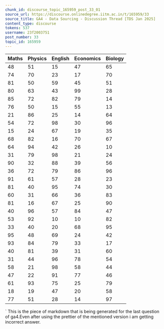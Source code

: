 ```yaml
---
chunk_id: discourse_topic_165959_post_33_01
source_url: https://discourse.onlinedegree.iitm.ac.in/t/165959/33
source_title: GA4 - Data Sourcing - Discussion Thread [TDS Jan 2025]
content_type: discourse
tokens: 537
username: 23f2003751
post_number: 33
topic_id: 165959
---
```


| Maths | Physics | English | Economics | Biology |
| ----- | ------- | ------- | --------- | ------- |
| 48 | 51 | 15 | 47 | 65 |
| 74 | 70 | 23 | 17 | 70 |
| 81 | 50 | 59 | 45 | 51 |
| 80 | 63 | 43 | 99 | 28 |
| 85 | 72 | 82 | 79 | 14 |
| 76 | 50 | 15 | 55 | 13 |
| 21 | 86 | 25 | 14 | 64 |
| 54 | 72 | 98 | 30 | 96 |
| 15 | 24 | 67 | 19 | 35 |
| 68 | 82 | 16 | 70 | 67 |
| 64 | 94 | 42 | 26 | 10 |
| 31 | 79 | 98 | 21 | 24 |
| 90 | 32 | 88 | 39 | 56 |
| 36 | 72 | 79 | 86 | 96 |
| 91 | 61 | 57 | 28 | 23 |
| 81 | 40 | 95 | 74 | 30 |
| 60 | 31 | 66 | 36 | 83 |
| 81 | 16 | 67 | 25 | 90 |
| 40 | 96 | 57 | 84 | 47 |
| 53 | 92 | 10 | 10 | 82 |
| 33 | 40 | 20 | 68 | 95 |
| 95 | 48 | 69 | 24 | 42 |
| 93 | 84 | 79 | 33 | 17 |
| 40 | 81 | 39 | 31 | 60 |
| 31 | 44 | 96 | 78 | 54 |
| 58 | 21 | 98 | 58 | 44 |
| 47 | 22 | 91 | 77 | 46 |
| 61 | 93 | 75 | 25 | 79 |
| 18 | 19 | 47 | 20 | 58 |
| 77 | 51 | 28 | 14 | 97 |
`
This is the piece of markdown that is being generated for the last question of ga4.Even after using the prettier of the mentioned version i am getting incorrect answer.
